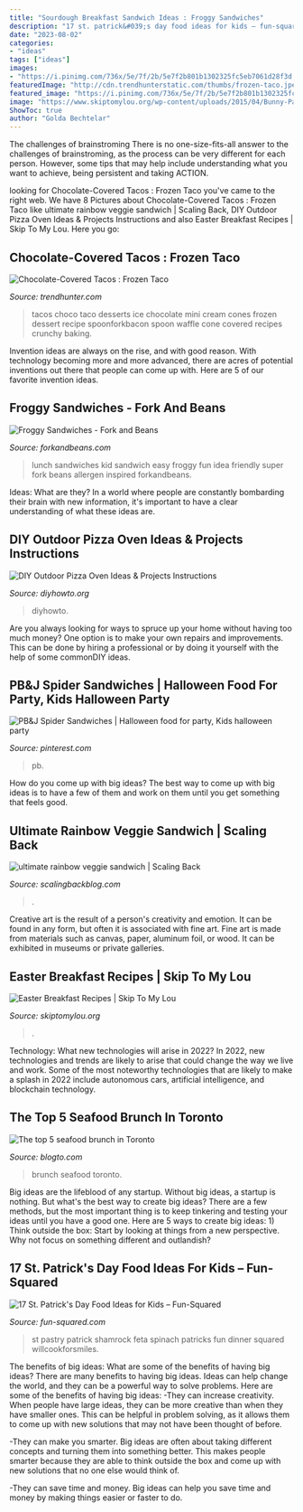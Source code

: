 ```yaml
---
title: "Sourdough Breakfast Sandwich Ideas : Froggy Sandwiches"
description: "17 st. patrick&#039;s day food ideas for kids – fun-squared"
date: "2023-08-02"
categories:
- "ideas"
tags: ["ideas"]
images:
- "https://i.pinimg.com/736x/5e/7f/2b/5e7f2b801b1302325fc5eb7061d28f3d.jpg"
featuredImage: "http://cdn.trendhunterstatic.com/thumbs/frozen-taco.jpeg"
featured_image: "https://i.pinimg.com/736x/5e/7f/2b/5e7f2b801b1302325fc5eb7061d28f3d.jpg"
image: "https://www.skiptomylou.org/wp-content/uploads/2015/04/Bunny-Pancake-Tutorial-.jpg"
ShowToc: true
author: "Golda Bechtelar"
---
```



The challenges of brainstroming
There is no one-size-fits-all answer to the challenges of brainstroming, as the process can be very different for each person. However, some tips that may help include understanding what you want to achieve, being persistent and taking ACTION.

	

		
looking for Chocolate-Covered Tacos : Frozen Taco you've came to the right web. We have 8 Pictures about Chocolate-Covered Tacos : Frozen Taco like ultimate rainbow veggie sandwich | Scaling Back, DIY Outdoor Pizza Oven Ideas &amp; Projects Instructions and also Easter Breakfast Recipes | Skip To My Lou. Here you go:
		
    
## Chocolate-Covered Tacos : Frozen Taco

<img loading=lazy src="http://cdn.trendhunterstatic.com/thumbs/frozen-taco.jpeg" onerror="this.onerror=null;this.src='https://tse4.mm.bing.net/th?id=OIP.Hdr7AFwvD8xAuspZE0IAaQHaJ3&amp;pid=15.1';" alt="Chocolate-Covered Tacos : Frozen Taco">

_Source: trendhunter.com_

>tacos choco taco desserts ice chocolate mini cream cones frozen dessert recipe spoonforkbacon spoon waffle cone covered recipes crunchy baking. 

	

Invention ideas are always on the rise, and with good reason. With technology becoming more and more advanced, there are acres of potential inventions out there that people can come up with. Here are 5 of our favorite invention ideas.

    
## Froggy Sandwiches - Fork And Beans

<img loading=lazy src="https://www.forkandbeans.com/wp-content/uploads/2015/07/Froggy-Sandwiches-A-fun-kid-inspired-allergen-friendly-lunch-idea-for-your-kids.jpg" onerror="this.onerror=null;this.src='https://tse1.mm.bing.net/th?id=OIP.eSMFBWm0Um2xBRoclwD7hwHaLG&amp;pid=15.1';" alt="Froggy Sandwiches - Fork and Beans">

_Source: forkandbeans.com_

>lunch sandwiches kid sandwich easy froggy fun idea friendly super fork beans allergen inspired forkandbeans. 

	

Ideas: What are they?
In a world where people are constantly bombarding their brain with new information, it's important to have a clear understanding of what these ideas are.

    
## DIY Outdoor Pizza Oven Ideas &amp; Projects Instructions

<img loading=lazy src="https://www.diyhowto.org/wp-content/uploads/DIYHowto-DIY-Outdoor-Pizza-Oven-Ideas-Projects-05.jpg" onerror="this.onerror=null;this.src='https://tse1.mm.bing.net/th?id=OIP.NdzT7_oPjyOKDlV4l3onUQHaPl&amp;pid=15.1';" alt="DIY Outdoor Pizza Oven Ideas &amp; Projects Instructions">

_Source: diyhowto.org_

>diyhowto. 

	

Are you always looking for ways to spruce up your home without having too much money? One option is to make your own repairs and improvements. This can be done by hiring a professional or by doing it yourself with the help of some commonDIY ideas.

    
## PB&amp;J Spider Sandwiches | Halloween Food For Party, Kids Halloween Party

<img loading=lazy src="https://i.pinimg.com/736x/5e/7f/2b/5e7f2b801b1302325fc5eb7061d28f3d.jpg" onerror="this.onerror=null;this.src='https://tse2.mm.bing.net/th?id=OIP.C7ZNZOulL3MAVbrQwt--XAHaNH&amp;pid=15.1';" alt="PB&amp;J Spider Sandwiches | Halloween food for party, Kids halloween party">

_Source: pinterest.com_

>pb. 

	

How do you come up with big ideas?
The best way to come up with big ideas is to have a few of them and work on them until you get something that feels good.

    
## Ultimate Rainbow Veggie Sandwich | Scaling Back

<img loading=lazy src="https://www.scalingbackblog.com/wp-content/uploads/2016/09/DSC_0907-1.jpg" onerror="this.onerror=null;this.src='https://tse1.mm.bing.net/th?id=OIP.jNXXMeEIz06OuouolNbPqAHaLG&amp;pid=15.1';" alt="ultimate rainbow veggie sandwich | Scaling Back">

_Source: scalingbackblog.com_

>. 

	

Creative art is the result of a person's creativity and emotion. It can be found in any form, but often it is associated with fine art. Fine art is made from materials such as canvas, paper, aluminum foil, or wood. It can be exhibited in museums or private galleries.

    
## Easter Breakfast Recipes | Skip To My Lou

<img loading=lazy src="https://www.skiptomylou.org/wp-content/uploads/2015/04/Bunny-Pancake-Tutorial-.jpg" onerror="this.onerror=null;this.src='https://tse1.mm.bing.net/th?id=OIP.vdLjCAmi7mAQPRgyk6ivwAHaFj&amp;pid=15.1';" alt="Easter Breakfast Recipes | Skip To My Lou">

_Source: skiptomylou.org_

>. 

	

Technology: What new technologies will arise in 2022?
In 2022, new technologies and trends are likely to arise that could change the way we live and work. Some of the most noteworthy technologies that are likely to make a splash in 2022 include autonomous cars, artificial intelligence, and blockchain technology.

    
## The Top 5 Seafood Brunch In Toronto

<img loading=lazy src="https://media.blogto.com/articles/f07e-201649-brunch-seafood-toronto.jpg?width=1300&amp;quality=70" onerror="this.onerror=null;this.src='https://tse2.mm.bing.net/th?id=OIP.pobQirBy-Q9AJIJx_4bXhAHaE7&amp;pid=15.1';" alt="The top 5 seafood brunch in Toronto">

_Source: blogto.com_

>brunch seafood toronto. 

	

Big ideas are the lifeblood of any startup. Without big ideas, a startup is nothing. But what's the best way to create big ideas? There are a few methods, but the most important thing is to keep tinkering and testing your ideas until you have a good one. Here are 5 ways to create big ideas: 1) Think outside the box: Start by looking at things from a new perspective. Why not focus on something different and outlandish?

    
## 17 St. Patrick&#039;s Day Food Ideas For Kids – Fun-Squared

<img loading=lazy src="https://fun-squared.com/wp-content/uploads/2018/03/Spinach-and-Feta-Pastry-Shamrock-4-from-willcookforsmiles.com_.jpg" onerror="this.onerror=null;this.src='https://tse4.mm.bing.net/th?id=OIP.fZjeUK5VuHuvhNe0IzIVqQHaMZ&amp;pid=15.1';" alt="17 St. Patrick&#039;s Day Food Ideas for Kids – Fun-Squared">

_Source: fun-squared.com_

>st pastry patrick shamrock feta spinach patricks fun dinner squared willcookforsmiles. 

	

The benefits of big ideas: What are some of the benefits of having big ideas?
There are many benefits to having big ideas. Ideas can help change the world, and they can be a powerful way to solve problems. Here are some of the benefits of having big ideas: 
-They can increase creativity. When people have large ideas, they can be more creative than when they have smaller ones. This can be helpful in problem solving, as it allows them to come up with new solutions that may not have been thought of before. 

-They can make you smarter. Big ideas are often about taking different concepts and turning them into something better. This makes people smarter because they are able to think outside the box and come up with new solutions that no one else would think of. 

-They can save time and money. Big ideas can help you save time and money by making things easier or faster to do.

